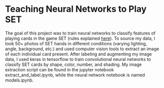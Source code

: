 # **Teaching** **Neural** **Networks** to Play SET 

The goal of this project was to train neural networks to classify features of playing cards in the game SET (rules explained [here](https://www.setgame.com/sites/default/files/instructions/SET%20INSTRUCTIONS%20-%20ENGLISH.pdf)).   To source my data, I took 50+ photos of  SET hands in different conditions (varying lighting, angle, background, etc.)  and used computer vision tools to extract an image of each individual card present.  After labeling and augmenting my image data, I used keras in tensorflow to train convolutional neural networks to classify SET cards by shape, color, number, and shading.   My image extraction script can be found in the jupyter notebook extract_and_label.ipynb, while the neural network notebook is named models.ipynb.  

